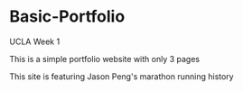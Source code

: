 # Basic-Portfolio
UCLA Week 1


This is a simple portfolio website with only 3 pages

This site is featuring Jason Peng's marathon running history